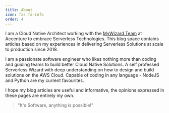 ```yaml
---
title: About
icon: fas fa-info
order: 4
---
```


I am a Cloud Native Architect working with the [MyWizard Team](https://www.accenture.com/au-en/services/applied-intelligence/mywizard-intelligent-automation-platform) at Accenture to embrace Serverless Technologies.  This blog space contains articles based on my experiences in delivering Serverless Solutions at scale to production since 2018.

I am a passionate software engineer who likes nothing more than coding and guiding teams to build better Cloud Native Solutions.  A self professed Serverless Wizard with deep understanding on how to design and build solutions on the AWS Cloud.  Capable of coding in any language - NodeJS and Python are my current favourites.

I hope my blog articles are useful and informative, the opinions expressed in these pages are entirely my own.


> "It's Software, anything is possible!"


